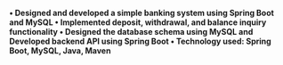 **•	Designed and developed a simple banking system using Spring Boot and MySQL 
•	Implemented deposit, withdrawal, and balance inquiry functionality
•	Designed the database schema using MySQL and Developed backend API using Spring Boot
•	Technology used: Spring Boot, MySQL, Java, Maven**
